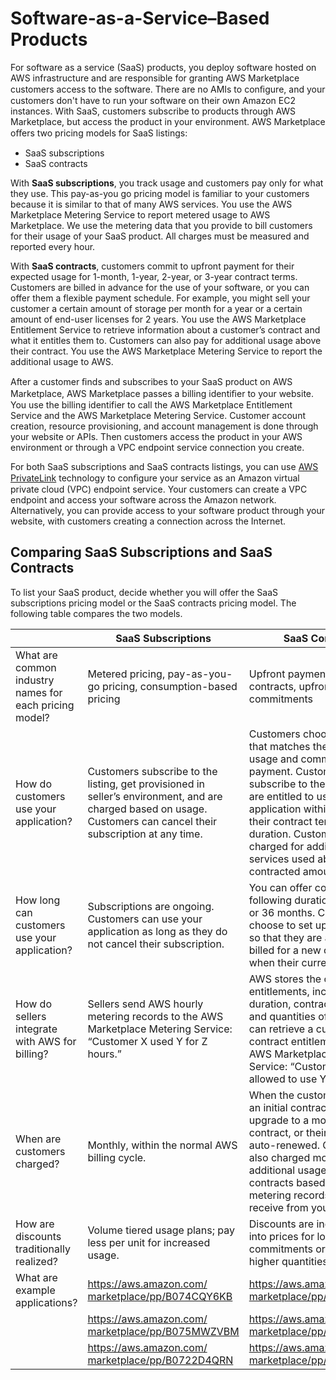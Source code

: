 # Software\-as\-a\-Service–Based Products<a name="software-as-a-service-based-products-saas"></a>

 For software as a service \(SaaS\) products, you deploy software hosted on AWS infrastructure and are responsible for granting AWS Marketplace customers access to the software\. There are no AMIs to conﬁgure, and your customers don't have to run your software on their own Amazon EC2 instances\. With SaaS, customers subscribe to products through AWS Marketplace, but access the product in your environment\. AWS Marketplace oﬀers two pricing models for SaaS listings: 
+  SaaS subscriptions 
+  SaaS contracts 

 With **SaaS subscriptions**, you track usage and customers pay only for what they use\. This pay\-as\-you go pricing model is familiar to your customers because it is similar to that of many AWS services\. You use the AWS Marketplace Metering Service to report metered usage to AWS Marketplace\. We use the metering data that you provide to bill customers for their usage of your SaaS product\. All charges must be measured and reported every hour\. 

 With **SaaS contracts**, customers commit to upfront payment for their expected usage for 1\-month, 1\-year, 2\-year, or 3\-year contract terms\. Customers are billed in advance for the use of your software, or you can offer them a flexible payment schedule\. For example, you might sell your customer a certain amount of storage per month for a year or a certain amount of end\-user licenses for 2 years\. You use the AWS Marketplace Entitlement Service to retrieve information about a customer’s contract and what it entitles them to\. Customers can also pay for additional usage above their contract\. You use the AWS Marketplace Metering Service to report the additional usage to AWS\. 

 After a customer ﬁnds and subscribes to your SaaS product on AWS Marketplace, AWS Marketplace passes a billing identiﬁer to your website\. You use the billing identifier to call the AWS Marketplace Entitlement Service and the AWS Marketplace Metering Service\. Customer account creation, resource provisioning, and account management is done through your website or APIs\. Then customers access the product in your AWS environment or through a VPC endpoint service connection you create\. 

 For both SaaS subscriptions and SaaS contracts listings, you can use [AWS PrivateLink](https://docs.aws.amazon.com/marketplace/latest/userguide/privatelink.html) technology to conﬁgure your service as an Amazon virtual private cloud \(VPC\) endpoint service\. Your customers can create a VPC endpoint and access your software across the Amazon network\. Alternatively, you can provide access to your software product through your website, with customers creating a connection across the Internet\. 

## Comparing SaaS Subscriptions and SaaS Contracts<a name="saas-subscriptions-and-saas-contracts-comparison"></a>

 To list your SaaS product, decide whether you will offer the SaaS subscriptions pricing model or the SaaS contracts pricing model\. The following table compares the two models\. 


|   |  **SaaS Subscriptions**  |  **SaaS Contracts**  | 
| --- | --- | --- | 
|  What are common industry names for each pricing model? |  Metered pricing, pay\-as\-you\-go pricing, consumption\-based pricing  |  Upfront payments, prepaid contracts, upfront commitments  | 
|  How do customers use your application?  |  Customers subscribe to the listing, get provisioned in seller’s environment, and are charged based on usage\. Customers can cancel their subscription at any time\.  |  Customers choose a contract that matches their predictable usage and commit to upfront payment\. Customers subscribe to the listing and are entitled to use the application within the limits of their contract terms and duration\. Customers are charged for additional services used above their contracted amounts\.  | 
|  How long can customers use your application?  |  Subscriptions are ongoing\. Customers can use your application as long as they do not cancel their subscription\.  |  You can offer contracts of the following durations: 1, 12, 24, or 36 months\. Customers can choose to set up auto\-renew so that they are automatically billed for a new contract term when their current one ends\.  | 
|  How do sellers integrate with AWS for billing?  |  Sellers send AWS hourly metering records to the AWS Marketplace Metering Service: “Customer X used Y for Z hours\.”  |  AWS stores the contract entitlements, including the duration, contract dimensions, and quantities of units\. Sellers can retrieve a customer’s contract entitlements from the AWS Marketplace Entitlement Service: “Customer X is allowed to use Y until Z date\.”  | 
|  When are customers charged?  |  Monthly, within the normal AWS billing cycle\.  |   When the customer purchases an initial contract, they upgrade to a more expensive contract, or their contract is auto\-renewed\.   Customers are also charged monthly for additional usage above their contracts based on the metering records that we receive from you\.   | 
|  How are discounts traditionally realized? |  Volume tiered usage plans; pay less per unit for increased usage\.  |  Discounts are incorporated into prices for longer\-term commitments or bundles of higher quantities\.  | 
|  What are example applications? |  [https://aws\.amazon\.com/](https://aws.amazon.com/marketplace/pp/B074CQY6KB) [marketplace/pp/B074CQY6KB](https://aws.amazon.com/marketplace/pp/B074CQY6KB)  |  [https://aws\.amazon\.com/](https://aws.amazon.com/marketplace/pp/B075CRJXNK) [marketplace/pp/B075CRJXNK](https://aws.amazon.com/marketplace/pp/B075CRJXNK)  | 
|   |  [https://aws\.amazon\.com/](https://aws.amazon.com/marketplace/pp/B075MWZVBM) [marketplace/pp/B075MWZVBM](https://aws.amazon.com/marketplace/pp/B075MWZVBM)  |  [https://aws\.amazon\.com/](https://aws.amazon.com/marketplace/pp/B06XXM7JJT) [marketplace/pp/B06XXM7JJT](https://aws.amazon.com/marketplace/pp/B06XXM7JJT)  | 
|   |  [https://aws\.amazon\.com/](https://aws.amazon.com/marketplace/pp/B0722D4QRN) [marketplace/pp/B0722D4QRN](https://aws.amazon.com/marketplace/pp/B0722D4QRN)  |  [https://aws\.amazon\.com/](https://aws.amazon.com/marketplace/pp/B076J22YD8) [marketplace/pp/B076J22YD8](https://aws.amazon.com/marketplace/pp/B076J22YD8)  | 